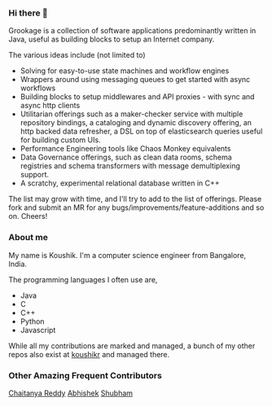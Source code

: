 ### Hi there 👋

Grookage is a collection of software applications predominantly written in Java, useful as building blocks to setup an Internet company. 

The various ideas include (not limited to)

- Solving for easy-to-use state machines and workflow engines
- Wrappers around using messaging queues to get started with async workflows
- Building blocks to setup middlewares and API proxies - with sync and async http clients
- Utilitarian offerings such as a maker-checker service with multiple repository bindings, a cataloging and dynamic discovery offering, an http backed data refresher, a DSL on top of elasticsearch queries useful for building custom UIs. 
- Performance Engineering tools like Chaos Monkey equivalents
- Data Governance offerings, such as clean data rooms, schema registries and schema transformers with message demultiplexing support.
- A scratchy, experimental relational database written in C++

The list may grow with time, and I'll try to add to the list of offerings. Please fork and submit an MR for any bugs/improvements/feature-additions and so on. Cheers! 

### About me

My name is Koushik. I'm a computer science engineer from Bangalore, India. 

The programming languages I often use are, 

- Java
- C
- C++
- Python
- Javascript

While all my contributions are marked and managed, a bunch of my other repos also exist at [koushikr](https://github.com/koushikr) and managed there. 

### Other Amazing Frequent Contributors

[Chaitanya Reddy](https://github.com/chaitanyachavali)
[Abhishek](https://github.com/abhigun)
[Shubham](https://github.com/subham-soni)

